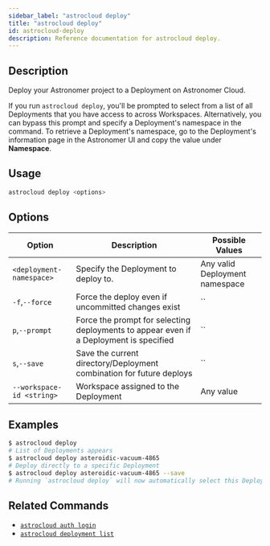 ```yaml
---
sidebar_label: "astrocloud deploy"
title: "astrocloud deploy"
id: astrocloud-deploy
description: Reference documentation for astrocloud deploy.
---
```


## Description

Deploy your Astronomer project to a Deployment on Astronomer Cloud.

If you run `astrocloud deploy`, you'll be prompted to select from a list of all Deployments that you have access to across Workspaces. Alternatively, you can bypass this prompt and specify a Deployment's namespace in the command. To retrieve a Deployment's namespace, go to the Deployment's information page in the Astronomer UI and copy the value under **Namespace**.

## Usage

```sh
astrocloud deploy <options>
```

## Options

| Option                    | Description                                                                            | Possible Values                |
| ------------------------- | -------------------------------------------------------------------------------------- | ------------------------------ |
| `<deployment-namespace>`  | Specify the Deployment to deploy to.                                                   | Any valid Deployment namespace |
| `-f`,`--force`               | Force the deploy even if uncommitted changes exist                                     | ``                             |
| `p`,`--prompt`                | Force the prompt for selecting deployments to appear even if a Deployment is specified | ``                             |
| `s`,`--save`                  | Save the current directory/Deployment combination for future deploys                   | ``                             |
| `--workspace-id <string>` |Workspace assigned to the Deployment                  | Any value                      |

## Examples

```sh
$ astrocloud deploy
# List of Deployments appears
$ astrocloud deploy asteroidic-vacuum-4865
# Deploy directly to a specific Deployment
$ astrocloud deploy asteroidic-vacuum-4865 --save
# Running `astrocloud deploy` will now automatically select this Deployment for your Astronomer project
```

## Related Commands

- [`astrocloud auth login`](cli-reference/astrocloud-auth-login.md)
- [`astrocloud deployment list`](cli-reference/astrocloud-deployment-list.md)
